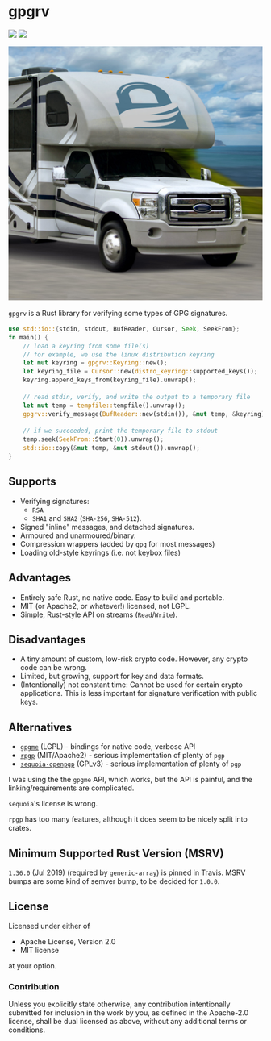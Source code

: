 # gpgrv 

[![](https://img.shields.io/crates/v/gpgrv.svg)](https://crates.io/crates/gpgrv)
[![](https://travis-ci.org/FauxFaux/gpgrv.svg)](https://travis-ci.org/FauxFaux/gpgrv)

![An RV.](gpgrv.jpg)

`gpgrv` is a Rust library for verifying some types of GPG signatures.


```rust
use std::io::{stdin, stdout, BufReader, Cursor, Seek, SeekFrom};
fn main() {
    // load a keyring from some file(s)
    // for example, we use the linux distribution keyring
    let mut keyring = gpgrv::Keyring::new();
    let keyring_file = Cursor::new(distro_keyring::supported_keys());
    keyring.append_keys_from(keyring_file).unwrap();

    // read stdin, verify, and write the output to a temporary file
    let mut temp = tempfile::tempfile().unwrap();
    gpgrv::verify_message(BufReader::new(stdin()), &mut temp, &keyring).expect("verification");

    // if we succeeded, print the temporary file to stdout
    temp.seek(SeekFrom::Start(0)).unwrap();
    std::io::copy(&mut temp, &mut stdout()).unwrap();
}
```

## Supports

 * Verifying signatures:
   * `RSA`
   * `SHA1` and `SHA2` (`SHA-256`, `SHA-512`).
 * Signed "inline" messages, and detached signatures.
 * Armoured and unarmoured/binary.
 * Compression wrappers (added by `gpg` for most messages)
 * Loading old-style keyrings (i.e. not keybox files)


## Advantages

 * Entirely safe Rust, no native code. Easy to build and portable.
 * MIT (or Apache2, or whatever!) licensed, not LGPL.
 * Simple, Rust-style API on streams (`Read`/`Write`).


## Disadvantages

 * A tiny amount of custom, low-risk crypto code.
   However, any crypto code can be wrong.
 * Limited, but growing, support for key and data formats.
 * (Intentionally) not constant time: Cannot be used for certain crypto
   applications. This is less important for signature verification with
   public keys.


## Alternatives

 * [`gpgme`](https://crates.io/crates/gpgme) (LGPL) - bindings for native code, verbose API
 * [`rpgp`](https://github.com/dignifiedquire/rpgp) (MIT/Apache2) - serious implementation of plenty of `pgp`
 * [`sequoia-openpgp`](https://crates.io/crates/sequoia-openpgp) (GPLv3) - serious implementation of plenty of `pgp` 


I was using the the `gpgme` API, which works, but the API is painful,
and the linking/requirements are complicated.

`sequoia`'s license is wrong.

`rpgp` has too many features, although it does seem to be nicely split into crates.

## Minimum Supported Rust Version (MSRV)

`1.36.0` (Jul 2019) (required by `generic-array`) is pinned in Travis.
MSRV bumps are some kind of semver bump, to be decided for `1.0.0`.

## License

Licensed under either of

 * Apache License, Version 2.0
 * MIT license

at your option.

### Contribution

Unless you explicitly state otherwise, any contribution intentionally submitted
for inclusion in the work by you, as defined in the Apache-2.0 license, shall be dual licensed as above, without any
additional terms or conditions.
